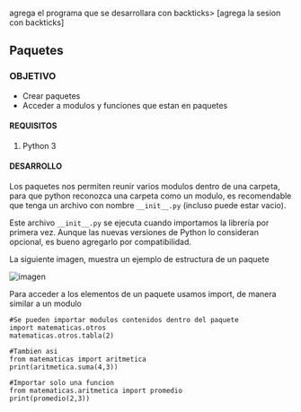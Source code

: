 
agrega el programa que se desarrollara con backticks> [agrega la sesion con backticks]

## Paquetes

### OBJETIVO

- Crear paquetes
- Acceder a modulos y funciones que estan en paquetes

#### REQUISITOS

1. Python 3

#### DESARROLLO

Los paquetes nos permiten reunir varios modulos dentro de una carpeta, para que python reconozca una carpeta como un modulo, es recomendable que tenga un archivo con nombre `__init__.py` (incluso puede estar vacio).

Este archivo `__init__.py` se ejecuta cuando importamos la librería por primera vez. Aunque las nuevas versiones de Python lo consideran opcional, es bueno agregarlo por compatibilidad.

La siguiente imagen, muestra un ejemplo de estructura de un paquete

![imagen](https://www.tutorialesprogramacionya.com/pythonya/imagentema/foto231.jpg)

Para acceder a los elementos de un paquete usamos import, de manera similar a un modulo

```
#Se pueden importar modulos contenidos dentro del paquete
import matematicas.otros
matematicas.otros.tabla(2)

#Tambien asi
from matematicas import aritmetica
print(aritmetica.suma(4,3))

#Importar solo una funcion
from matematicas.aritmetica import promedio
print(promedio(2,3))
```




